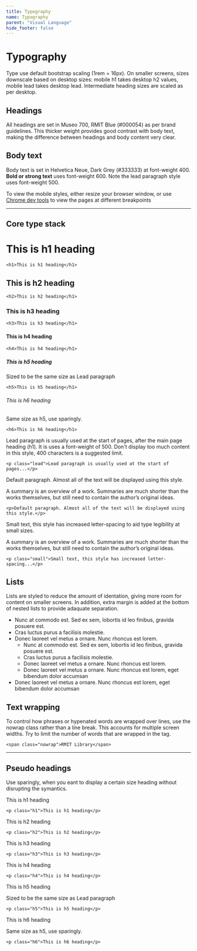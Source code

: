 ```yaml
---
title: Typography
name: Typography
parent: "Visual Language"
hide_footer: false
---
```

<h1 class="margin-top-zero">Typography</h1>
<p class="lead">Type use default bootstrap scaling (1rem = 16px). On smaller screens, sizes downscale based on desktop sizes: mobile h1 takes desktop h2 values, mobile lead takes desktop lead. Intermediate heading sizes are scaled as per desktop.</p>
<h2>Headings</h2>
<p>All headings are set in Museo 700, RMIT Blue (#000054) as per brand guidelines. This thicker weight provides good contrast with body text, making the difference between headings and body content very clear.</p>
<h2>Body text</h2>
<p>Body text is set in Helvetica Neue, Dark Grey (#333333) at font-weight 400. <strong>Bold or strong text</strong> uses font-weight 600. Note the lead paragraph style uses font-weight 500.</p>
<p>To view the mobile styles, either resize your browser window, or use <a href="https://developer.chrome.com/docs/devtools/device-mode">Chrome dev tools</a> to view the pages at different breakpoints</p>
<hr />
<h2>Core type stack</h2>
<h1>This is h1 heading</h1>
<div class="margin-top-xs highlight"><pre class="chroma">
<code class="language-html">&lt;h1&gt;This is h1 heading&lt;/h1&gt;
</code></pre></div>
<h2>This is h2 heading</h2>
<div class="margin-top-xs highlight"><pre class="chroma">
<code class="language-html">&lt;h2&gt;This is h2 heading&lt;/h1&gt;
</code></pre></div>
<h3>This is h3 heading</h3>
<div class="margin-top-xs highlight"><pre class="chroma">
<code class="language-html">&lt;h3&gt;This is h3 heading&lt;/h1&gt;
</code></pre></div>
<h4>This is h4 heading</h4>
<div class="margin-top-xs highlight"><pre class="chroma">
<code class="language-html">&lt;h4&gt;This is h4 heading&lt;/h1&gt;
</code></pre></div>
<h5>This is h5 heading</h5>
<p>Sized to be the same size as Lead paragraph</p>
<div class="margin-top-xs highlight"><pre class="chroma">
<code class="language-html">&lt;h5&gt;This is h5 heading&lt;/h1&gt;
</code></pre></div>
<h6>This is h6 heading</h6>
<p>Same size as h5, use sparingly.</p>
<div class="margin-top-xs highlight"><pre class="chroma">
<code class="language-html">&lt;h6&gt;This is h6 heading&lt;/h1&gt;
</code></pre></div>

<p class="lead">Lead paragraph is usually used at the start of pages, after the main page heading (h1). It is uses a font-weight of 500. Don't display too much content in this style, 400 characters is a suggested limit.</p>
<div class="margin-top-xs highlight"><pre class="chroma">
<code class="language-html">&lt;p class="lead"&gt;Lead paragraph is usually used at the start of pages...&lt;/p&gt;
</code></pre></div>

<p>Default paragraph. Almost all of the text will be displayed using this style. </p><p>A summary is an overview of a work. Summaries are much shorter than the works themselves, but still need to contain the author’s original ideas.</p>
<div class="margin-top-xs highlight"><pre class="chroma">
<code class="language-html">&lt;p&gt;Default paragraph. Almost all of the text will be displayed using this style.&lt;/p&gt;
</code></pre></div>

<p class="small">Small text, this style has increased letter-spacing to aid type legibility at small sizes. </p><p class="small">A summary is an overview of a work. Summaries are much shorter than the works themselves, but still need to contain the author’s original ideas.</p>
<div class="margin-top-xs highlight"><pre class="chroma">
<code class="language-html">&lt;p class="small"&gt;Small text, this style has increased letter-spacing...&lt;/p&gt;
</code></pre></div>
<!--
<h2>Other styles</h2>
<p>In addition to the styles outlined above, there are a selection which are used sparingly in a distinct context.</p>
<p>MathJax</p>
-->
<h2>Lists</h2>
<p>Lists are styled to reduce the amount of identation, giving more room for content on smaller screens. In addition, extra margin is added at the bottom of nested lists to provide adaquate separation.</p>
<ul>
    <li>Nunc at commodo est. Sed ex sem, lobortis id leo finibus, gravida posuere est.</li> 
    <li>Cras luctus purus a facilisis molestie.</li> 
    <li>Donec laoreet vel metus a ornare. Nunc rhoncus est lorem. <ul>
        <li>Nunc at commodo est. Sed ex sem, lobortis id leo finibus, gravida posuere est.</li> 
        <li>Cras luctus purus a facilisis molestie.</li> 
        <li>Donec laoreet vel metus a ornare. Nunc rhoncus est lorem.</li> 
        <li>Donec laoreet vel metus a ornare. Nunc rhoncus est lorem, eget bibendum dolor accumsan </li> 
    </ul>
    </li>
    <li>Donec laoreet vel metus a ornare. Nunc rhoncus est lorem, eget bibendum dolor accumsan </li> 
</ul>
<h2>Text wrapping</h2>
To control how phrases or hypenated words are wrapped over lines, use the nowrap class rather than a line break. This accounts for multiple screen widths. Try to limit the number of words that are wrapped in the tag. 
<div class="margin-top-xs highlight"><pre class="chroma">
<code class="language-html">&lt;span class=&quot;nowrap&quot;&gt;RMIT Library&lt;/span&gt;</code></pre></div>
<hr />
<h2>Pseudo headings</h2>
<p>Use sparingly, when you eant to display a certain size heading without disrupting the symantics.</p>
<p class="h1">This is h1 heading</p>
<div class="margin-top-xs highlight"><pre class="chroma">
<code class="language-html">&lt;p class=&quot;h1&quot;&gt;This is h1 heading&lt;/p&gt;</code>
</pre></div>
<p class="h2">This is h2 heading</p>
<div class="margin-top-xs highlight"><pre class="chroma">
<code class="language-html">&lt;p class=&quot;h2&quot;&gt;This is h2 heading&lt;/p&gt;</code>
</pre></div>
<p class="h3">This is h3 heading</p>
<div class="margin-top-xs highlight"><pre class="chroma">
<code class="language-html">&lt;p class=&quot;h3&quot;&gt;This is h3 heading&lt;/p&gt;</code>
</pre></div>
<p class="h4">This is h4 heading</p>
<div class="margin-top-xs highlight"><pre class="chroma">
<code class="language-html">&lt;p class=&quot;h4&quot;&gt;This is h4 heading&lt;/p&gt;</code>
</pre></div>
<p class="h5">This is h5 heading</p>
<p>Sized to be the same size as Lead paragraph</p>
<div class="margin-top-xs highlight"><pre class="chroma">
<code class="language-html">&lt;p class=&quot;h5&quot;&gt;This is h5 heading&lt;/p&gt;</code>
</pre></div>
<p class="h6">This is h6 heading</p>
<p>Same size as h5, use sparingly.</p>
<div class="margin-top-xs highlight"><pre class="chroma">
<code class="language-html">&lt;p class=&quot;h6&quot;&gt;This is h6 heading&lt;/p&gt;</code>
</pre></div>